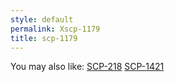 ```yaml
---
style: default
permalink: Xscp-1179
title: scp-1179
---
```

You may also like:
[SCP-218](http://scp-wiki.net/scp-218)
[SCP-1421](http://scp-wiki.net/scp-1421)